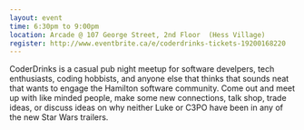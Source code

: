 ```yaml
---
layout: event
time: 6:30pm to 9:00pm
location: Arcade @ 107 George Street, 2nd Floor  (Hess Village)
register: http://www.eventbrite.ca/e/coderdrinks-tickets-19200168220
---
```


CoderDrinks is a casual pub night meetup for software develpers, tech enthusiasts, coding hobbists, and anyone else that thinks that sounds neat that wants to engage the Hamilton software community. Come out and meet up with like minded people, make some new connections, talk shop, trade ideas, or discuss ideas on why neither Luke or C3PO have been in any of the new Star Wars trailers.